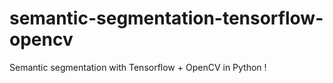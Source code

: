 # semantic-segmentation-tensorflow-opencv 

Semantic segmentation with Tensorflow + OpenCV in Python !


